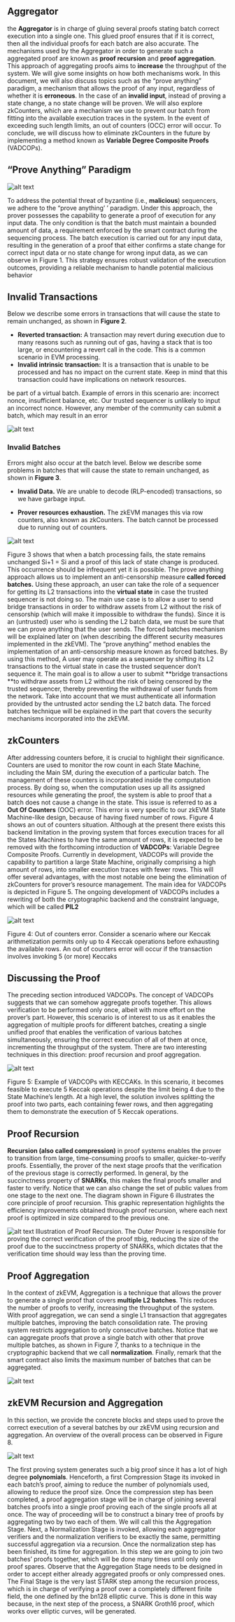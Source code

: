 
## Aggregator
the **Aggregator** is in charge of gluing several proofs stating
batch correct execution into a single one. This glued proof ensures that if it is correct,
then all the individual proofs for each batch are also accurate. The mechanisms used by
the Aggregator in order to generate such a aggregated proof are known as **proof recursion** and **proof aggregation**. 
This approach of aggregating proofs aims to **increase** the
throughput of the system. We will give some insights on how both mechanisms work.
In this document, we will also discuss topics such as the “prove anything” paradigm,
a mechanism that allows the proof of any input, regardless of whether it is **erroneous**. In
the case of an **invalid input**, instead of proving a state change, a no state change will
be proven. We will also explore zkCounters, which are a mechanism we use to prevent
our batch from fitting into the available execution traces in the system. In the event of
exceeding such length limits, an out of counters (OCC) error will occur. To conclude, we
will discuss how to eliminate zkCounters in the future by implementing a method known
as **Variable Degree Composite Proofs** (VADCOPs).


## “Prove Anything” Paradigm

![alt text](image.png)

To address the potential threat of byzantine (i.e., **malicious**) sequencers, we adhere to
the “prove anything’ ’ paradigm. Under this approach, the prover possesses the capability
to generate a proof of execution for any input data. The only condition is that the batch
must maintain a bounded amount of data, a requirement enforced by the smart contract
during the sequencing process. The batch execution is carried out for any input data,
resulting in the generation of a proof that either confirms a state change for correct
input data or no state change for wrong input data, as we can observe in Figure 1.
This strategy ensures robust validation of the execution outcomes, providing a reliable
mechanism to handle potential malicious behavior


## Invalid Transactions
Below we describe some errors in transactions that will cause the state to remain unchanged, as shown in **Figure 2**.

- **Reverted transaction:** A transaction may revert during execution due to many reasons such as running out of gas, having a stack that is too large, or encountering a revert call in the code. This is a common scenario in EVM processing.
- **Invalid intrinsic transaction:** It is a transaction that is unable to be processed and has no impact on the current state. Keep in mind that this transaction could have implications on network resources.

be part of a virtual batch. Example of errors in this scenario are: incorrect nonce,
insufficient balance, etc. Our trusted sequencer is unlikely to input an incorrect
nonce. However, any member of the community can submit a batch, which may
result in an error


![alt text](image-1.png)

### Invalid Batches
Errors might also occur at the batch level. Below we describe some problems in batches that will cause the state to remain unchanged, as shown in **Figure 3**.

- **Invalid Data.** We are unable to decode (RLP-encoded) transactions, so we have garbage input.

- **Prover resources exhaustion.** The zkEVM manages this via row counters, also known as zkCounters. The batch cannot be processed due to running out of counters.

![alt text](image-2.png)

Figure 3 shows that when a batch processing fails, the state remains unchanged
Si+1 = Si and a proof of this lack of state change is produced. This occurrence should be
infrequent yet it is possible.
The prove anything approach allows us to implement an anti-censorship measure **called
forced batches.** Using these approach, an user can take the role of a sequencer for getting
its L2 transactions into the **virtual state** in case the trusted sequencer is not doing so. The
main use case is to allow a user to send bridge transactions in order to withdraw assets
from L2 without the risk of censorship (which will make it impossible to withdraw the
funds). Since it is an (untrusted) user who is sending the L2 batch data, we must be sure
that we can prove anything that the user sends. The forced batches mechanism will be
explained later on (when describing the different security measures implemented in the
zkEVM).
The “prove anything” method enables the implementation of an anti-censorship measure known as forced batches. By using this method, A user may operate as a sequencer
by shifting its L2 transactions to the virtual state in case the trusted sequencer don’t sequence it. The main goal is to allow a user to submit **bridge transactions **to withdraw assets from L2 without the risk of being censored by the trusted sequencer, thereby preventing the withdrawal of user funds from the network. Take into account that we must
authenticate all information provided by the untrusted actor sending the L2 batch data.
The forced batches technique will be explained in the part that covers the security mechanisms incorporated into the zkEVM.


## zkCounters
After addressing counters before, it is crucial to highlight their significance. Counters are
used to monitor the row count in each State Machine, including the Main SM, during the
execution of a particular batch.
The management of these counters is incorporated inside the computation process. By
doing so, when the computation uses up all its assigned resources while generating the
proof, the system is able to proof that a batch does not cause a change in the state. This
issue is referred to as a **Out Of Counters** (OOC) error. This error is very specific to
our zkEVM State Machine-like design, because of having fixed number of rows. Figure 4
shows an out of counters situation.
Although at the present there exists this backend limitation in the proving system that
forces execution traces for all the States Machines to have the same amount of rows, it
is expected to be removed with the forthcoming introduction of **VADCOPs**: Variable
Degree Composite Proofs. Currently in development, VADCOPs will provide the capability to partition a large State Machine, originally comprising a high amount of rows,
into smaller execution traces with fewer rows. This will offer several advantages, with
the most notable one being the elimination of zkCounters for prover’s resource management. The main idea for VADCOPs is depicted in Figure 5. The ongoing development
of VADCOPs includes a rewriting of both the cryptographic backend and the constraint
language, which will be called **PIL2**

![alt text](image-3.png)

Figure 4: Out of counters error. Consider a scenario where our Keccak arithmetization permits only up to 4 Keccak operations before exhausting the available rows. An out of counters error will occur if the transaction involves invoking 5 (or more) Keccaks


## Discussing the Proof
The preceding section introduced VADCOPs. The concept of VADCOPs suggests that we
can somehow aggregate proofs together. This allows verification to be performed only once,
albeit with more effort on the prover’s part. However, this scenario is of interest to us as
it enables the aggregation of multiple proofs for different batches, creating a single unified
proof that enables the verification of various batches simultaneously, ensuring the correct execution of all of them at once, incrementing the throughput of the system. There are
two interesting techniques in this direction: proof recursion and proof aggregation.

![alt text](image-4.png)

Figure 5: Example of VADCOPs with KECCAKs. In this scenario, it becomes feasible to
execute 5 Keccak operations despite the limit being 4 due to the State Machine’s length. At a
high level, the solution involves splitting the proof into two parts, each containing fewer rows,
and then aggregating them to demonstrate the execution of 5 Keccak operations.



## Proof Recursion
**Recursion (also called compression)** in proof systems enables the prover to transition
from large, time-consuming proofs to smaller, quicker-to-verify proofs. Essentially, the
prover of the next stage proofs that the verification of the previous stage is correctly
performed. In general, by the succinctness property of **SNARKs**, this makes the final
proofs smaller and faster to verify. Notice that we can also change the set of public
values from one stage to the next one. The diagram shown in Figure 6 illustrates the
core principle of proof recursion. This graphic representation highlights the efficiency
improvements obtained through proof recursion, where each next proof is optimized in
size compared to the previous one.

![alt text](image-5.png)
Illustration of Proof Recursion. The Outer Prover is responsible for proving the correct
verification of the proof πbig, reducing the size of the proof due to the succinctness property of
SNARKs, which dictates that the verification time should way less than the proving time.


## Proof Aggregation
In the context of zkEVM, Aggregation is a technique that allows the prover to generate
a single proof that covers **multiple L2 batches**. This reduces the number of proofs to
verify, increasing the throughput of the system. With proof aggregation, we can send a
single L1 transaction that aggregates multiple batches, improving the batch consolidation
rate. The proving system restricts aggregation to only consecutive batches. Notice that
we can aggregate proofs that prove a single batch with other that prove multiple batches,
as shown in Figure 7, thanks to a technique in the cryptographic backend that we call
**normalization**. Finally, remark that the smart contract also limits the maximum number
of batches that can be aggregated.

![alt text](image-6.png)



## zkEVM Recursion and Aggregation
In this section, we provide the concrete blocks and steps used to prove the correct execution
of a several batches by our zkEVM using recursion and aggregation. An overview of the
overall process can be observed in Figure 8.

![alt text](image-7.png)

The first proving system generates such a big proof since it has a lot of high degree
**polynomials**. Henceforth, a first Compression Stage its invoked in each batch’s proof,
aiming to reduce the number of polynomials used, allowing to reduce the proof size.
Once the compression step has been completed, a proof aggregation stage will be in
charge of joining several batches proofs into a single proof proving each of the single
proofs all at once. The way of proceeding will be to construct a binary tree of proofs by
aggregating two by two each of them. We will call this the Aggregation Stage.
Next, a Normalization Stage is invoked, allowing each aggregator verifiers and the
normalization verifiers to be exactly the same, permitting successful aggregation via a
recursion.
Once the normalization step has been finished, its time for aggregation. In this step
we are going to join two batches’ proofs together, which will be done many times until
only one proof spares. Observe that the Aggregation Stage needs to be designed in order
to accept either already aggregated proofs or only compressed ones.
The Final Stage is the very last STARK step among the recursion process, which is in
charge of verifying a proof over a completely different finite field, the one defined by the
bn128 elliptic curve. This is done in this way because, in the next step of the process, a
SNARK Groth16 proof, which works over elliptic curves, will be generated.
